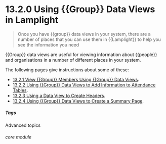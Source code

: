 # 13.2.0 <i class="fas fa-binoculars"></i> Using {{Group}} Data Views in Lamplight

> Once you have {{group}} data views in your system, there are a number of places that you can use them in {{Lamplight}} to help you see the information you need



{{Group}} data views are useful for viewing information about {{people}} and organisations in a number of different places in your system.

The following pages give instructions about some of these:

- [13.2.1 View {{Group}} Members Using {{Group}} Data Views](/help/index/p/13.2.1).
- [13.2.2 Using {{Group}} Data Views to Add Information to Attendance Tables](/help/index/p/13.2.2).
- [13.2.3 Using a Data View to Create Headers](/help/index/p/13.2.3).
- [13.2.4 Using {{Group}} Data Views to Create a Summary Page](/help/index/p/13.2.4).


##### Tags
Advanced topics

###### core module

